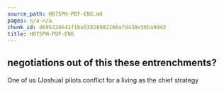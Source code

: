 ```yaml
---
source_path: H075PH-PDF-ENG.md
pages: n/a-n/a
chunk_id: d695224641f1ba53828982268afd438e56ba9943
title: H075PH-PDF-ENG
---
```

## negotiations out of this these entrenchments?

One of us (Joshua) pilots conﬂict for a living as the chief strategy
